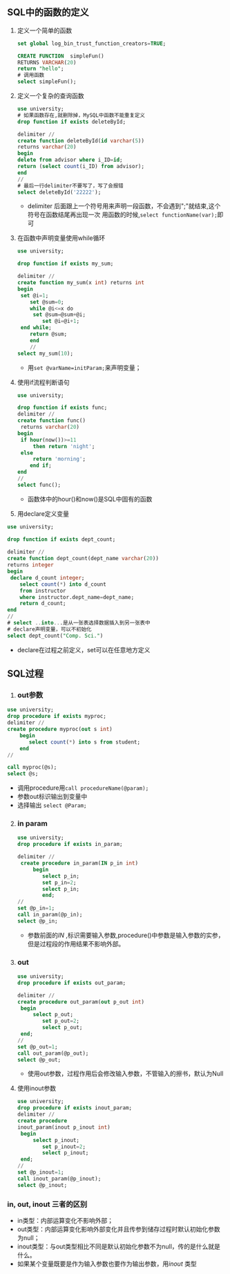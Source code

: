 ## SQL中的函数的定义

1. 定义一个简单的函数

   ```sql
   set global log_bin_trust_function_creators=TRUE;
   
   CREATE FUNCTION  simpleFun() 
   RETURNS VARCHAR(20) 
   return "hello";
   # 调用函数
   select simpleFun();
   ```
2. 定义一个复杂的查询函数

      ```sql
      use university;
      # 如果函数存在,就删除掉，MySQL中函数不能重复定义
      drop function if exists deleteById;
      
      delimiter //
      create function deleteById(id varchar(5))
      returns varchar(20)
      begin
      delete from advisor where i_ID=id;
      return (select count(i_ID) from advisor);
      end
      //
      # 最后一行delimiter不要写了，写了会报错
      select deleteById('22222');
      
      
      ```

      * delimiter 后面跟上一个符号用来声明一段函数，不会遇到";"就结束,这个符号在函数结尾再出现一次
        用函数的时候,`select functionName(var);`即可

3. 在函数中声明变量使用while循环

   ```sql
   use university;
   
   drop function if exists my_sum;
   
   delimiter //
   create function my_sum(x int) returns int
   begin
   	set @i=1;
       set @sum=0;
       while @i<=x do
   		set @sum=@sum+@i;
           set @i=@i+1;
   	end while;
       return @sum;
       end
       //
   select my_sum(10);
   
   
   ```

   * 用`set @varName=initParam;`来声明变量；

4. 使用if流程判断语句

   ```sql
   use university;
   
   drop function if exists func;
   delimiter //
   create function func()
   	returns varchar(20)
   begin
   	if hour(now())>=11 
   		then return 'night';
   	else
   		return 'morning';
       end if;
   end
   //
   select func();    
   
   ```

   * 函数体中的hour()和now()是SQL中固有的函数

5.  用declare定义变量

   ```sql
   use university;
   
   drop function if exists dept_count;
    
   delimiter //
   create function dept_count(dept_name varchar(20))
   returns integer
   begin
   	declare d_count integer;
       select count(*) into d_count
       from instructor
       where instructor.dept_name=dept_name;
       return d_count;
   end
   //
   # select ..into...是从一张表选择数据插入到另一张表中
   # declare声明变量，可以不初始化
   select dept_count("Comp. Sci.")
   
   ```

   * declare在过程之前定义，set可以在任意地方定义

## SQL过程

1. ### out参数

```sql
use university;
drop procedure if exists myproc;
delimiter //
create procedure myproc(out s int) 
	begin
       select count(*) into s from student;
	end
//

call myproc(@s);
select @s;
```

* 调用procedure用`call procedureName(@param);`
* 参数out标识输出到变量中
* 选择输出 `select @Param;`

2. ### in param

   ```sql
   use university;
   drop procedure if exists in_param;
   
   delimiter //
   	create procedure in_param(IN p_in int) 
   		begin
           select p_in;
           set p_in=2;
           select p_in;
           end;
   //
   set @p_in=1;
   call in_param(@p_in);
   select @p_in;
   ```

   * 参数前面的*IN* ,标识需要输入参数,procedure()中参数是输入参数的实参，但是过程段的作用结果不影响外部。

3. ### out

   ```sql
   use university;
   drop procedure if exists out_param;
   
   delimiter //
   create procedure out_param(out p_out int)
   	begin
   		select p_out;
           set p_out=2;
           select p_out;
   	end;
   //
   set @p_out=1;
   call out_param(@p_out);
   select @p_out;
   
   ```

   * 使用out参数，过程作用后会修改输入参数，不管输入的擦书，默认为Null

4. 使用inout参数

   ```sql
   use university;
   drop procedure if exists inout_param;
   delimiter //
   create procedure
   inout_param(inout p_inout int)
   	begin
   		select p_inout;
           set p_inout=2;
           select p_inout;
   	end;
   //
   set @p_inout=1;
   call inout_param(@p_inout);
   select @p_inout;
   ```

###  in, out, inout  三者的区别

* in类型：内部运算变化不影响外部；
* out类型：内部运算变化影响外部变化并且传参到储存过程时默认初始化参数为null；
* inout类型：与out类型相比不同是默认初始化参数不为null，传的是什么就是什么。
* 如果某个变量既要是作为输入参数也要作为输出参数，用*inout* 类型